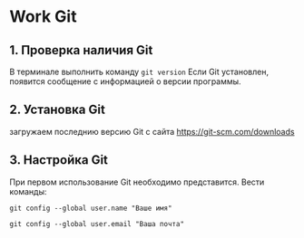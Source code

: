 #  Work Git

## 1. Проверка наличия Git

В терминале выполнить команду `git version`
Если Git установлен, появится сообщение с информацией о версии программы.

## 2. Установка Git
загружаем последнию версию Git с сайта https://git-scm.com/downloads

## 3. Настройка Git 
При первом использование Git необходимо представится.
Вести команды:
```
git config --global user.name "Ваше имя"

git config --global user.email "Ваша почта"
```